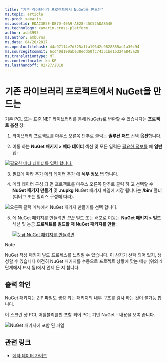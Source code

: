 ```yaml
---
title: "기존 라이브러리 프로젝트에서 NuGet을 만드는"
ms.topic: article
ms.prod: xamarin
ms.assetid: EDAC3E5E-DB7D-40A9-AE28-45C52ADA854E
ms.technology: xamarin-cross-platform
author: asb3993
ms.author: amburns
ms.date: 04/20/2017
ms.openlocfilehash: 44a97114e7d325a1fa196d2c9828855ad1a30c94
ms.sourcegitcommit: 6cd40d190abe38edd50fc74331be15324a845a28
ms.translationtype: MT
ms.contentlocale: ko-KR
ms.lasthandoff: 02/27/2018
---
```

# <a name="creating-a-nuget-from-existing-library-projects"></a>기존 라이브러리 프로젝트에서 NuGet을 만드는

기존 PCL 또는 표준.NET 라이브러리를 통해 NuGets로 변환할 수 있습니다는 **프로젝트 옵션** 창:

1. 라이브러리 프로젝트를 마우스 오른쪽 단추로 클릭는 **솔루션 패드** 선택 **옵션**합니다.

2. 이동 하는 **NuGet 패키지 > 메타 데이터** 섹션 및 모든 입력은 [필요한 정보를](~/cross-platform/app-fundamentals/nuget-multiplatform-libraries/metadata.md) 에 **일반** 탭:

  [ ![](existing-library-images/existing-metadata-sml.png "필요한 메타 데이터를 입력 합니다.")](existing-library-images/existing-metadata.png)

3. 필요에 따라 [추가 메타 데이터 추가](~/cross-platform/app-fundamentals/nuget-multiplatform-libraries/metadata.md) 에 **세부 정보** 탭 합니다.

4. 메타 데이터 구성 되 면 프로젝트를 마우스 오른쪽 단추로 클릭 하 고 선택할 수 **NuGet 패키지 만들기** 및 **.nupkg** NuGet 패키지 파일에 저장 됩니다는 **/bin/** 폴더 (디버그 또는 릴리스 구성에 따라).

  ![](existing-library-images/create-nuget-package.png "오른쪽 클릭 메뉴에서 NuGet 패키지 만들기를 선택 합니다.")

5. 에 NuGet 패키지를 만들려면 _모든_ 빌드 또는 배포로 이동는 **NuGet 패키지 > 빌드** 섹션 및 눈금 **프로젝트를 빌드할 때 NuGet 패키지를 만들**:

    [ ![](existing-library-images/existing-tickbox-sml.png "눈금 NuGet 패키지를 만들려면")](existing-library-images/existing-tickbox.png)

> [!NOTE]
> NuGet 작성 패키지 빌드 프로세스를 느려질 수 있습니다. 이 상자가 선택 되어 있지, 생성할 수 있습니다 여전히 NuGet 패키지를 수동으로 프로젝트 상황에 맞는 메뉴 (위의 4 단계에서 표시 됨)에서 언제 든 지 합니다.

## <a name="verifying-the-output"></a>출력 확인

NuGet 패키지는 ZIP 파일도 생성 되는 패키지의 내부 구조를 검사 하는 것이 불가능 합니다.

이 스크린 샷 PCL 어셈블리를만 포함 되어 PCL 기반 NuGet – 내용을 보여 줍니다.

![](existing-library-images/nuget-output.png "NuGet 패키지에 포함 된 파일")


## <a name="related-links"></a>관련 링크

- [메타 데이터 가이드](~/cross-platform/app-fundamentals/nuget-multiplatform-libraries/metadata.md)
